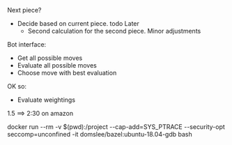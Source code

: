 
Next piece?
- Decide based on current piece. todo Later
   + Second calculation for the second piece. Minor adjustments

Bot interface:
+ Get all possible moves
+ Evaluate all possible moves
+ Choose move with best evaluation



OK so:
+ Evaluate weightings


1.5 ==> 2:30 on amazon

docker run --rm -v $(pwd):/project --cap-add=SYS_PTRACE --security-opt seccomp=unconfined -it domslee/bazel:ubuntu-18.04-gdb bash

